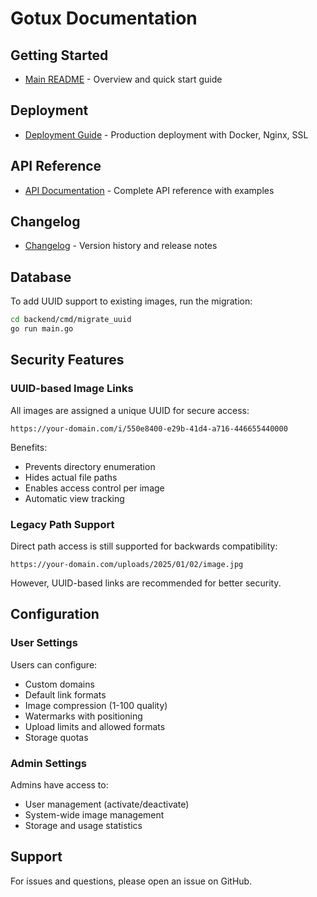 # Gotux Documentation

## Getting Started

- [Main README](../README.md) - Overview and quick start guide

## Deployment

- [Deployment Guide](./DEPLOYMENT.md) - Production deployment with Docker, Nginx, SSL

## API Reference

- [API Documentation](./API.md) - Complete API reference with examples

## Changelog

- [Changelog](./CHANGELOG.md) - Version history and release notes

## Database

To add UUID support to existing images, run the migration:

```bash
cd backend/cmd/migrate_uuid
go run main.go
```

## Security Features

### UUID-based Image Links

All images are assigned a unique UUID for secure access:

```
https://your-domain.com/i/550e8400-e29b-41d4-a716-446655440000
```

Benefits:
- Prevents directory enumeration
- Hides actual file paths
- Enables access control per image
- Automatic view tracking

### Legacy Path Support

Direct path access is still supported for backwards compatibility:

```
https://your-domain.com/uploads/2025/01/02/image.jpg
```

However, UUID-based links are recommended for better security.

## Configuration

### User Settings

Users can configure:
- Custom domains
- Default link formats
- Image compression (1-100 quality)
- Watermarks with positioning
- Upload limits and allowed formats
- Storage quotas

### Admin Settings

Admins have access to:
- User management (activate/deactivate)
- System-wide image management
- Storage and usage statistics

## Support

For issues and questions, please open an issue on GitHub.
